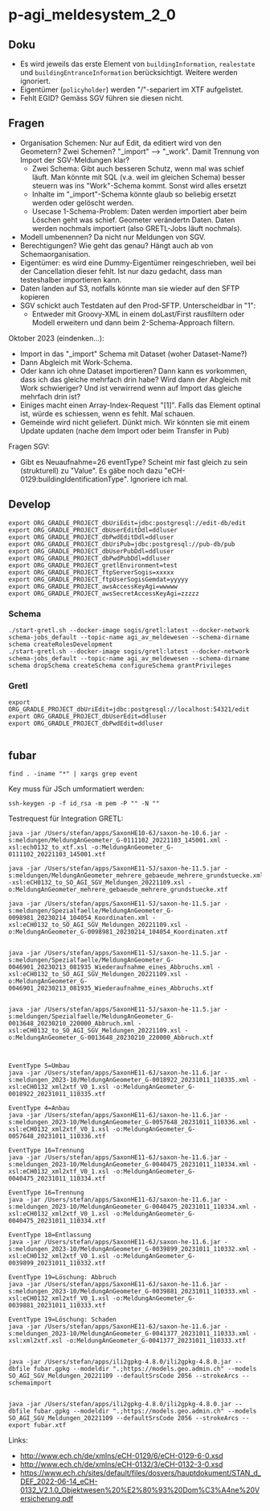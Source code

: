 # p-agi_meldesystem_2_0

## Doku
- Es wird jeweils das erste Element von `buildingInformation`, `realestate` und `buildingEntranceInformation` berücksichtigt. Weitere werden ignoriert.
- Eigentümer (`policyholder`) werden "/"-separiert im XTF aufgelistet.
- Fehlt EGID? Gemäss SGV führen sie diesen nicht.



## Fragen
- Organisation Schemen: Nur auf Edit, da editiert wird von den Geometern? Zwei Schemen? "_import" --> "_work". Damit Trennung von Import der SGV-Meldungen klar?
  * Zwei Schema: Gibt auch besseren Schutz, wenn mal was schief läuft. Man könnte mit SQL (v.a. weil im gleichen Schema) besser steuern was ins "Work"-Schema kommt. Sonst wird alles ersetzt
  * Inhalte im "_import"-Schema könnte glaub so beliebig ersetzt werden oder gelöscht werden.
  * Usecase 1-Schema-Problem: Daten werden importiert aber beim Löschen geht was schief. Geometer verändertn Daten. Daten werden nochmals importiert (also GRETL-Jobs läuft nochmals).
- Modell umbenennen? Da nicht nur Meldungen von SGV.
- Berechtigungen? Wie geht das genau? Hängt auch ab von Schemaorganisation.
- Eigentümer: es wird eine Dummy-Eigentümer reingeschrieben, weil bei der Cancellation dieser fehlt. Ist nur dazu gedacht, dass man testeshalber importieren kann.
- Daten landen auf S3, notfalls könnte man sie wieder auf den SFTP kopieren
- SGV schickt auch Testdaten auf den Prod-SFTP. Unterscheidbar in "<testDeliveryFlag xmlns="http://www.ech.ch/xmlns/eCH-0058/5">1</testDeliveryFlag>":
  * Entweder mit Groovy-XML in einem doLast/First rausfiltern oder Modell erweitern und dann beim 2-Schema-Approach filtern.

Oktober 2023 (eindenken...):
- Import in das "_import" Schema mit Dataset (woher Dataset-Name?)
- Dann Abgleich mit Work-Schema.
- Oder kann ich ohne Dataset importieren? Dann kann es vorkommen, dass ich das gleiche mehrfach drin habe? Wird dann der Abgleich mit Work schwieriger? Und ist verwirrend wenn auf Import das gleiche mehrfach drin ist?
- Einiges macht einen Array-Index-Request "[1]". Falls das Element optinal ist, würde es schiessen, wenn es fehlt. Mal schauen.
- Gemeinde wird nicht geliefert. Dünkt mich. Wir könnten sie mit einem Update updaten (nache dem Import oder beim Transfer in Pub)


Fragen SGV:
- Gibt es Neuaufnahme=26 eventType? Scheint mir fast gleich zu sein (strukturell) zu "Value". Es gäbe noch dazu "eCH-0129:buildingIdentificationType". Ignoriere ich mal.



## Develop

```
export ORG_GRADLE_PROJECT_dbUriEdit=jdbc:postgresql://edit-db/edit
export ORG_GRADLE_PROJECT_dbUserEditDdl=ddluser
export ORG_GRADLE_PROJECT_dbPwdEditDdl=ddluser
export ORG_GRADLE_PROJECT_dbUriPub=jdbc:postgresql://pub-db/pub
export ORG_GRADLE_PROJECT_dbUserPubDdl=ddluser
export ORG_GRADLE_PROJECT_dbPwdPubDdl=ddluser
export ORG_GRADLE_PROJECT_gretlEnvironment=test
export ORG_GRADLE_PROJECT_ftpServerSogis=xxxxx
export ORG_GRADLE_PROJECT_ftpUserSogisGemdat=yyyyy
export ORG_GRADLE_PROJECT_awsAccessKeyAgi=wwwww
export ORG_GRADLE_PROJECT_awsSecretAccessKeyAgi=zzzzz
```

### Schema
```
./start-gretl.sh --docker-image sogis/gretl:latest --docker-network schema-jobs_default --topic-name agi_av_meldewesen --schema-dirname schema createRolesDevelopment
./start-gretl.sh --docker-image sogis/gretl:latest --docker-network schema-jobs_default --topic-name agi_av_meldewesen --schema-dirname schema dropSchema createSchema configureSchema grantPrivileges

```

### Gretl

```
export ORG_GRADLE_PROJECT_dbUriEdit=jdbc:postgresql://localhost:54321/edit
export ORG_GRADLE_PROJECT_dbUserEdit=ddluser
export ORG_GRADLE_PROJECT_dbPwdEdit=ddluser

```

```

```


## fubar

```
find . -iname "*" | xargs grep event
```




Key muss für JSch umformatiert werden:
```
ssh-keygen -p -f id_rsa -m pem -P "" -N ""
```

Testrequest für Integration GRETL:

```
java -jar /Users/stefan/apps/SaxonHE10-6J/saxon-he-10.6.jar -s:meldungen/MeldungAnGeometer_G-0111102_20221103_145001.xml -xsl:ech0132_to_xtf.xsl -o:MeldungAnGeometer_G-0111102_20221103_145001.xtf

java -jar /Users/stefan/apps/SaxonHE11-5J/saxon-he-11.5.jar -s:meldungen/MeldungAnGeometer_mehrere_gebaeude_mehrere_grundstuecke.xml -xsl:eCH0132_to_SO_AGI_SGV_Meldungen_20221109.xsl -o:MeldungAnGeometer_mehrere_gebaeude_mehrere_grundstuecke.xtf

java -jar /Users/stefan/apps/SaxonHE11-5J/saxon-he-11.5.jar -s:meldungen/Spezialfaelle/MeldungAnGeometer_G-0098981_20230214_104054_Koordinaten.xml -xsl:eCH0132_to_SO_AGI_SGV_Meldungen_20221109.xsl -o:MeldungAnGeometer_G-0098981_20230214_104054_Koordinaten.xtf


java -jar /Users/stefan/apps/SaxonHE11-5J/saxon-he-11.5.jar -s:meldungen/Spezialfaelle/MeldungAnGeometer_G-0046901_20230213_081935_Wiederaufnahme_eines_Abbruchs.xml -xsl:eCH0132_to_SO_AGI_SGV_Meldungen_20221109.xsl -o:MeldungAnGeometer_G-0046901_20230213_081935_Wiederaufnahme_eines_Abbruchs.xtf


java -jar /Users/stefan/apps/SaxonHE11-5J/saxon-he-11.5.jar -s:meldungen/Spezialfaelle/MeldungAnGeometer_G-0013648_20230210_220000_Abbruch.xml -xsl:eCH0132_to_SO_AGI_SGV_Meldungen_20221109.xsl -o:MeldungAnGeometer_G-0013648_20230210_220000_Abbruch.xtf



EventType 5=Umbau
java -jar /Users/stefan/apps/SaxonHE11-6J/saxon-he-11.6.jar -s:meldungen_2023-10/MeldungAnGeometer_G-0018922_20231011_110335.xml -xsl:eCH0132_xml2xtf_V0_1.xsl -o:MeldungAnGeometer_G-0018922_20231011_110335.xtf

EventType 4=Anbau
java -jar /Users/stefan/apps/SaxonHE11-6J/saxon-he-11.6.jar -s:meldungen_2023-10/MeldungAnGeometer_G-0057648_20231011_110336.xml -xsl:eCH0132_xml2xtf_V0_1.xsl -o:MeldungAnGeometer_G-0057648_20231011_110336.xtf

EventType 16=Trennung
java -jar /Users/stefan/apps/SaxonHE11-6J/saxon-he-11.6.jar -s:meldungen_2023-10/MeldungAnGeometer_G-0040475_20231011_110334.xml -xsl:eCH0132_xml2xtf_V0_1.xsl -o:MeldungAnGeometer_G-0040475_20231011_110334.xtf

EventType 16=Trennung
java -jar /Users/stefan/apps/SaxonHE11-6J/saxon-he-11.6.jar -s:meldungen_2023-10/MeldungAnGeometer_G-0040475_20231011_110334.xml -xsl:eCH0132_xml2xtf_V0_1.xsl -o:MeldungAnGeometer_G-0040475_20231011_110334.xtf

EventType 18=Entlassung
java -jar /Users/stefan/apps/SaxonHE11-6J/saxon-he-11.6.jar -s:meldungen_2023-10/MeldungAnGeometer_G-0039899_20231011_110332.xml -xsl:eCH0132_xml2xtf_V0_1.xsl -o:MeldungAnGeometer_G-0039899_20231011_110332.xtf

EventType 19=Löschung: Abbruch
java -jar /Users/stefan/apps/SaxonHE11-6J/saxon-he-11.6.jar -s:meldungen_2023-10/MeldungAnGeometer_G-0039881_20231011_110333.xml -xsl:eCH0132_xml2xtf_V0_1.xsl -o:MeldungAnGeometer_G-0039881_20231011_110333.xtf

EventType 19=Löschung: Schaden
java -jar /Users/stefan/apps/SaxonHE11-6J/saxon-he-11.6.jar -s:meldungen_2023-10/MeldungAnGeometer_G-0041377_20231011_110333.xml -xsl:xml2xtf.xsl -o:MeldungAnGeometer_G-0041377_20231011_110333.xtf


```





```
java -jar /Users/stefan/apps/ili2gpkg-4.8.0/ili2gpkg-4.8.0.jar --dbfile fubar.gpkg --modeldir ".;https://models.geo.admin.ch" --models SO_AGI_SGV_Meldungen_20221109 --defaultSrsCode 2056 --strokeArcs --schemaimport


java -jar /Users/stefan/apps/ili2gpkg-4.8.0/ili2gpkg-4.8.0.jar --dbfile fubar.gpkg --modeldir ".;https://models.geo.admin.ch" --models SO_AGI_SGV_Meldungen_20221109 --defaultSrsCode 2056 --strokeArcs --export fubar.xtf
```

Links:

- http://www.ech.ch/de/xmlns/eCH-0129/6/eCH-0129-6-0.xsd
- http://www.ech.ch/de/xmlns/eCH-0132/3/eCH-0132-3-0.xsd 
- https://www.ech.ch/sites/default/files/dosvers/hauptdokument/STAN_d_DEF_2022-06-14_eCH-0132_V2.1.0_Objektwesen%20%E2%80%93%20Dom%C3%A4ne%20Versicherung.pdf